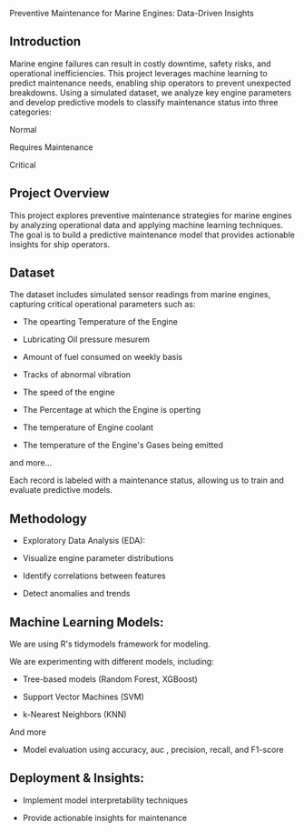 Preventive Maintenance for Marine Engines: Data-Driven Insights

## Introduction

Marine engine failures can result in costly downtime, safety risks, and operational inefficiencies. This project leverages machine learning to predict maintenance needs, enabling ship operators to prevent unexpected breakdowns. Using a simulated dataset, we analyze key engine parameters and develop predictive models to classify maintenance status into three categories:

Normal

Requires Maintenance

Critical

## Project Overview

This project explores preventive maintenance strategies for marine engines by analyzing operational data and applying machine learning techniques. The goal is to build a predictive maintenance model that provides actionable insights for ship operators.

## Dataset

The dataset includes simulated sensor readings from marine engines, capturing critical operational parameters such as:

- The opearting Temperature of the Engine

- Lubricating Oil pressure mesurem

- Amount of fuel consumed on weekly basis

- Tracks of abnormal vibration

- The speed of the engine

- The Percentage at which the Engine is operting

- The temperature of Engine coolant

- The temperature of the Engine's Gases being emitted 

and more...

Each record is labeled with a maintenance status, allowing us to train and evaluate predictive models.

## Methodology

- Exploratory Data Analysis (EDA):

- Visualize engine parameter distributions

- Identify correlations between features

- Detect anomalies and trends


## Machine Learning Models:

We are using R's tidymodels framework for modeling.

We are experimenting with different models, including:

- Tree-based models (Random Forest, XGBoost)

- Support Vector Machines (SVM)

- k-Nearest Neighbors (KNN)

And more

- Model evaluation using accuracy, auc , precision, recall, and F1-score

## Deployment & Insights:

- Implement model interpretability techniques

- Provide actionable insights for maintenance 







